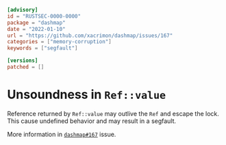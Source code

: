 ```toml
[advisory]
id = "RUSTSEC-0000-0000"
package = "dashmap"
date = "2022-01-10"
url = "https://github.com/xacrimon/dashmap/issues/167"
categories = ["memory-corruption"]
keywords = ["segfault"]

[versions]
patched = []
```

# Unsoundness in `Ref::value`

Reference returned by `Ref::value` may outlive the `Ref` and escape the lock. This cause undefined behavior and may result in a segfault.

More information in [`dashmap#167`](https://github.com/xacrimon/dashmap/issues/167) issue.
